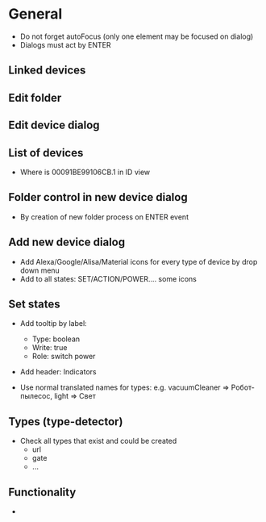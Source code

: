 # General
- Do not forget autoFocus (only one element may be focused on dialog)
- Dialogs must act by ENTER
<!-- - Clone of device -->

## Linked devices

## Edit folder
## Edit device dialog
<!-- - Alias can be an object {read: "ID1", write: "ID2"} 
  Add iconbutton with two arrows and active/inactive (primary/default)
- Remeber selected Tab   -->


## List of devices
<!-- - Add ID to name with small font and italic in the list, opacity: 0.7 -->
- Where is 00091BE99106CB.1 in ID view
## Folder control in new device dialog
- By creation of new folder process on ENTER event

## Add new device dialog
- Add Alexa/Google/Alisa/Material icons for every type of device by drop down menu
- Add to all states: SET/ACTION/POWER.... some icons
## Set states
- Add tooltip by label: 
    - Type: boolean
    - Write: true
    - Role: switch power

- Add header: Indicators
- Use normal translated names for types: e.g. vacuumCleaner => Робот-пылесос, light => Свет

## Types (type-detector)
- Check all types that exist and could be created
    - url
    - gate
    - ...

## Functionality
<!-- - Do not search in parent if it is folder (only in devices/channels) -->
- 


